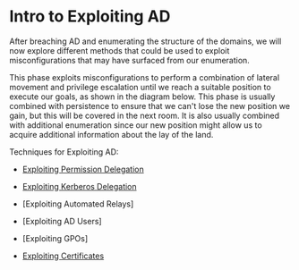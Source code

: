 # Intro to Exploiting AD

After breaching AD and enumerating the structure of the domains, we will now explore different methods that could be used to exploit misconfigurations that may have surfaced from our enumeration.  

This phase exploits misconfigurations to perform a combination of lateral movement and privilege escalation until we reach a suitable position to execute our goals, as shown in the diagram below. This phase is usually combined with persistence to ensure that we can't lose the new position we gain, but this will be covered in the next room. It is also usually combined with additional enumeration since our new position might allow us to acquire additional information about the lay of the land.  

Techniques for Exploiting AD:  

- [Exploiting Permission Delegation](https://github.com/CyberCJ1999/Hacking_Notes/blob/main/Active%20Directory/Exploiting%20AD/Exploiting%20Permission%20Delegation.md)

- [Exploiting Kerberos Delegation](https://github.com/CyberCJ1999/Hacking_Notes/blob/main/Active%20Directory/Exploiting%20AD/Exploiting%20Kerberos%20Delegation.md)

- [Exploiting Automated Relays]

- [Exploiting AD Users]

- [Exploiting GPOs]

- [Exploiting Certificates](https://github.com/CyberCJ1999/Hacking_Notes/blob/main/Active%20Directory/Exploiting%20AD/Exploiting%20Certificates.md)